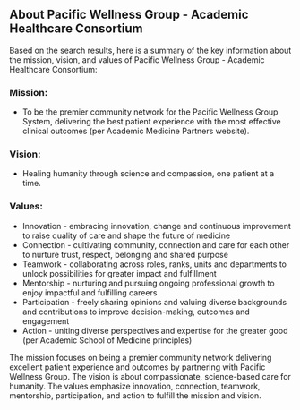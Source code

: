 
## About Pacific Wellness Group - Academic Healthcare Consortium

Based on the search results, here is a summary of the key information about the mission, vision, and values of Pacific Wellness Group - Academic Healthcare Consortium:

### Mission:
- To be the premier community network for the Pacific Wellness Group System, delivering the best patient experience with the most effective clinical outcomes (per Academic Medicine Partners website).

### Vision:
- Healing humanity through science and compassion, one patient at a time.

### Values:
- Innovation - embracing innovation, change and continuous improvement to raise quality of care and shape the future of medicine 
- Connection - cultivating community, connection and care for each other to nurture trust, respect, belonging and shared purpose
- Teamwork - collaborating across roles, ranks, units and departments to unlock possibilities for greater impact and fulfillment
- Mentorship - nurturing and pursuing ongoing professional growth to enjoy impactful and fulfilling careers
- Participation - freely sharing opinions and valuing diverse backgrounds and contributions to improve decision-making, outcomes and engagement
- Action - uniting diverse perspectives and expertise for the greater good (per Academic School of Medicine principles)

The mission focuses on being a premier community network delivering excellent patient experience and outcomes by partnering with Pacific Wellness Group. The vision is about compassionate, science-based care for humanity. The values emphasize innovation, connection, teamwork, mentorship, participation, and action to fulfill the mission and vision.